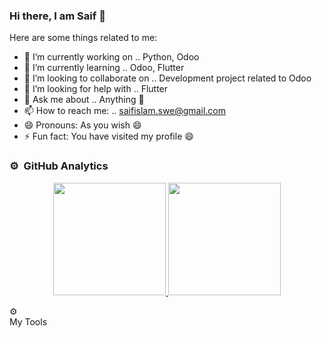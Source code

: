 ### Hi there, I am Saif 👋

Here are some things related to me:

- 🔭 I’m currently working on .. Python, Odoo
- 🌱 I’m currently learning .. Odoo, Flutter
- 👯 I’m looking to collaborate on .. Development project related to Odoo
- 🤔 I’m looking for help with .. Flutter
- 💬 Ask me about .. Anything 🤔
- 📫 How to reach me: .. saifislam.swe@gmail.com
- 😄 Pronouns: As you wish 😄
- ⚡ Fun fact: You have visited my profile 😄

### ⚙️ &nbsp;GitHub Analytics

<p align="center">
<a href="https://github.com/AVS1508">
  <img height="180em" src="https://github-readme-stats-eight-theta.vercel.app/api?username=saifDiu&show_icons=true&theme=algolia&include_all_commits=true&count_private=true"/>
  <img height="180em" src="https://github-readme-stats-eight-theta.vercel.app/api/top-langs/?username=saifDiu&layout=compact&langs_count=8&theme=algolia"/>
</a>
</p>
⚙️<summary>My Tools</summary>

